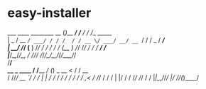 # easy-installer
 ___  ____ ________  __   (_)___  _____/ /_____ _/ / /__  _____         
| _ \/ __ `/ ___/ / / /  / / __ \/ ___/ __/ __ `/ / / _ \/ ___/        
| __/ /_/ (__  ) /_/ /  / / / / (__  ) /_/ /_/ / / /  __/ /           
|___/\__,_/____/\__, /  /_/_/ /_/____/\__/\__,_/_/_/\___/_/          
               /____/    
    __           _                  ____
   / /______ _/ (_)  _   __   <  / / __ \
  / //_/ __ `/ / /  | | / /   / / / / / /
 / ,< / /_/ / / /   | |/ /   / /_/ /_/ / 
/  |_|\__,_/_/_/    |___/   /_/(_)____/ 

